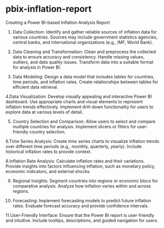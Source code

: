 # pbix-inflation-report

Creating a Power BI-based Inflation Analysis Report

1. Data Collection:
Identify and gather reliable sources of inflation data for various countries. Sources may include government statistics agencies, central banks, and international organizations (e.g., IMF, World Bank).

2. Data Cleaning and Transformation:
Clean and preprocess the collected data to ensure accuracy and consistency.
Handle missing values, outliers, and data quality issues.
Transform data into a suitable format for analysis in Power BI.

3. Data Modeling:
Design a data model that includes tables for countries, time periods, and inflation rates.
Create relationships between tables for efficient data retrieval.

4.Data Visualization:
Develop visually appealing and interactive Power BI dashboard.
Use appropriate charts and visual elements to represent inflation trends effectively.
Implement drill-down functionality for users to explore data at various levels of detail.

5. Country Selection and Comparison:
Allow users to select and compare multiple countries for analysis.
Implement slicers or filters for user-friendly country selection.

6.Time Series Analysis:
Create time series charts to visualize inflation trends over different time periods (e.g., monthly, quarterly, yearly).
Include historical inflation rates to provide context.

8.Inflation Rate Analysis:
Calculate inflation rates and their variations.
Provide insights into factors influencing inflation, such as monetary policy, economic indicators, and external shocks.

9. Regional Insights:
Segment countries into regions or economic blocs for comparative analysis.
Analyze how inflation varies within and across regions.

10. Forecasting:
Implement forecasting models to predict future inflation rates.
Evaluate forecast accuracy and provide confidence intervals.

11.User-Friendly Interface:
Ensure that the Power BI report is user-friendly and intuitive.
Include tooltips, descriptions, and guided navigation for users.
